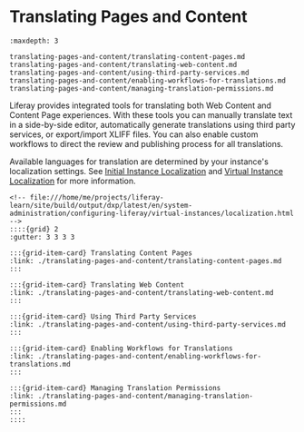 # Translating Pages and Content

```{toctree}
:maxdepth: 3

translating-pages-and-content/translating-content-pages.md
translating-pages-and-content/translating-web-content.md
translating-pages-and-content/using-third-party-services.md
translating-pages-and-content/enabling-workflows-for-translations.md
translating-pages-and-content/managing-translation-permissions.md
```

Liferay provides integrated tools for translating both Web Content and Content Page experiences. With these tools you can manually translate text in a side-by-side editor, automatically generate translations using third party services, or export/import XLIFF files. You can also enable custom workflows to direct the review and publishing process for all translations.

Available languages for translation are determined by your instance's localization settings. See [Initial Instance Localization](../installation-and-upgrades/setting-up-liferay/initial-instance-localization.md) and [Virtual Instance Localization](../system-administration/configuring-liferay/virtual-instances/localization.md) for more information.
```
<!-- file:///home/me/projects/liferay-learn/site/build/output/dxp/latest/en/system-administration/configuring-liferay/virtual-instances/localization.html -->
::::{grid} 2
:gutter: 3 3 3 3

:::{grid-item-card} Translating Content Pages
:link: ./translating-pages-and-content/translating-content-pages.md
:::

:::{grid-item-card} Translating Web Content
:link: ./translating-pages-and-content/translating-web-content.md
:::

:::{grid-item-card} Using Third Party Services
:link: ./translating-pages-and-content/using-third-party-services.md
:::

:::{grid-item-card} Enabling Workflows for Translations
:link: ./translating-pages-and-content/enabling-workflows-for-translations.md
:::

:::{grid-item-card} Managing Translation Permissions
:link: ./translating-pages-and-content/managing-translation-permissions.md
:::
::::


